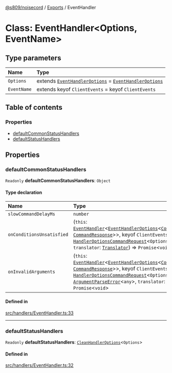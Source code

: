 [@s809/noisecord](../README.md) / [Exports](../modules.md) / EventHandler

# Class: EventHandler<Options, EventName\>

## Type parameters

| Name | Type |
| :------ | :------ |
| `Options` | extends [`EventHandlerOptions`](../interfaces/EventHandlerOptions.md) = [`EventHandlerOptions`](../interfaces/EventHandlerOptions.md) |
| `EventName` | extends keyof `ClientEvents` = keyof `ClientEvents` |

## Table of contents

### Properties

- [defaultCommonStatusHandlers](EventHandler-1.md#defaultcommonstatushandlers)
- [defaultStatusHandlers](EventHandler-1.md#defaultstatushandlers)

## Properties

### defaultCommonStatusHandlers

 `Readonly` **defaultCommonStatusHandlers**: `Object`

#### Type declaration

| Name | Type |
| :------ | :------ |
| `slowCommandDelayMs` | `number` |
| `onConditionsUnsatisfied` | (`this`: [`EventHandler`](EventHandler-1.md)<[`EventHandlerOptions`](../interfaces/EventHandlerOptions.md)<[`CommandRequest`](CommandRequest.md)<`boolean`, [`CommandResponse`](CommandResponse.md)\>\>, keyof `ClientEvents`\>, `req`: [`HandlerOptionsCommandRequest`](../modules/EventHandler.md#handleroptionscommandrequest)<`Options`\>, `key`: `string`, `translator`: [`Translator`](Translator-1.md)) => `Promise`<`void`\> |
| `onInvalidArguments` | (`this`: [`EventHandler`](EventHandler-1.md)<[`EventHandlerOptions`](../interfaces/EventHandlerOptions.md)<[`CommandRequest`](CommandRequest.md)<`boolean`, [`CommandResponse`](CommandResponse.md)\>\>, keyof `ClientEvents`\>, `req`: [`HandlerOptionsCommandRequest`](../modules/EventHandler.md#handleroptionscommandrequest)<`Options`\>, `command`: [`Command`](../interfaces/Command-1.md), `e`: [`ArgumentParseError`](ArgumentParseError-1.md)<`any`\>, `translator`: [`Translator`](Translator-1.md)) => `Promise`<`void`\> |

#### Defined in

[src/handlers/EventHandler.ts:33](https://github.com/s809/noisecord/blob/5e7fdcd/src/handlers/EventHandler.ts#L33)

___

### defaultStatusHandlers

 `Readonly` **defaultStatusHandlers**: [`CleanHandlerOptions`](../modules/EventHandler.md#cleanhandleroptions)<`Options`\>

#### Defined in

[src/handlers/EventHandler.ts:32](https://github.com/s809/noisecord/blob/5e7fdcd/src/handlers/EventHandler.ts#L32)
